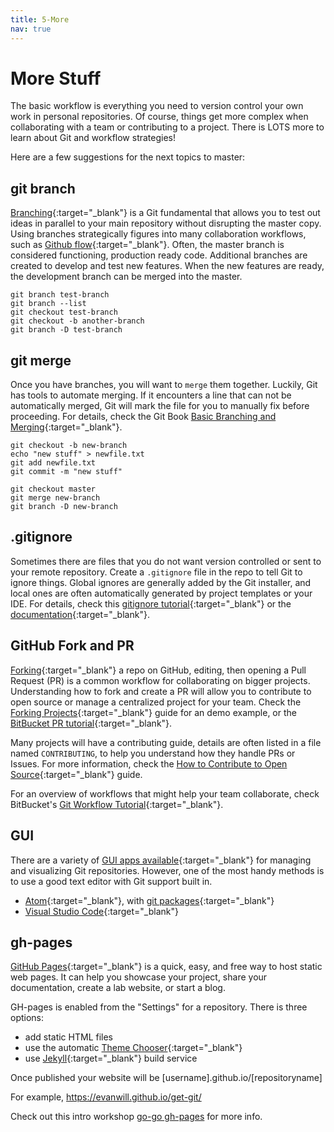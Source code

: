 ```yaml
---
title: 5-More
nav: true
---
```


# More Stuff

The basic workflow is everything you need to version control your own work in personal repositories.
Of course, things get more complex when collaborating with a team or contributing to a project.
There is LOTS more to learn about Git and workflow strategies!

Here are a few suggestions for the next topics to master:

## git branch

[Branching](https://git-scm.com/book/en/v2/Git-Branching-Branches-in-a-Nutshell){:target="_blank"} is a Git fundamental that allows you to test out ideas in parallel to your main repository without disrupting the master copy. 
Using branches strategically figures into many collaboration workflows, such as [Github flow](https://guides.github.com/introduction/flow/){:target="_blank"}.
Often, the master branch is considered functioning, production ready code. 
Additional branches are created to develop and test new features.
When the new features are ready, the development branch can be merged into the master.

```
git branch test-branch 
git branch --list
git checkout test-branch
git checkout -b another-branch
git branch -D test-branch
```

## git merge 

Once you have branches, you will want to `merge` them together.
Luckily, Git has tools to automate merging. 
If it encounters a line that can not be automatically merged, Git will mark the file for you to manually fix before proceeding.
For details, check the Git Book [Basic Branching and Merging](https://git-scm.com/book/en/v2/Git-Branching-Basic-Branching-and-Merging){:target="_blank"}.

```
git checkout -b new-branch
echo "new stuff" > newfile.txt
git add newfile.txt
git commit -m "new stuff"

git checkout master
git merge new-branch
git branch -D new-branch
```

## .gitignore

Sometimes there are files that you do not want version controlled or sent to your remote repository.
Create a `.gitignore` file in the repo to tell Git to ignore things.
Global ignores are generally added by the Git installer, and local ones are often automatically generated by project templates or your IDE.
For details, check this [gitignore tutorial](https://www.atlassian.com/git/tutorials/gitignore){:target="_blank"} or the [documentation](https://git-scm.com/docs/gitignore){:target="_blank"}.

## GitHub Fork and PR

[Forking](https://help.github.com/articles/fork-a-repo/){:target="_blank"} a repo on GitHub, editing, then opening a Pull Request (PR) is a common workflow for collaborating on bigger projects.
Understanding how to fork and create a PR will allow you to contribute to open source or manage a centralized project for your team.
Check the [Forking Projects](https://guides.github.com/activities/forking/){:target="_blank"} guide for an demo example, or the [BitBucket PR tutorial](https://www.atlassian.com/git/tutorials/making-a-pull-request){:target="_blank"}.

Many projects will have a contributing guide, details are often listed in a file named `CONTRIBUTING`, to help you understand how they handle PRs or Issues.
For more information, check the [How to Contribute to Open Source](https://opensource.guide/how-to-contribute/){:target="_blank"} guide.

For an overview of workflows that might help your team collaborate, check BitBucket's [Git Workflow Tutorial](https://www.atlassian.com/git/tutorials/comparing-workflows){:target="_blank"}.

## GUI 

There are a variety of [GUI apps available](https://git-scm.com/downloads/guis){:target="_blank"} for managing and visualizing Git repositories.
However, one of the most handy methods is to use a good text editor with Git support built in. 

- [Atom](https://atom.io/){:target="_blank"}, with [git packages](https://atom.io/packages/search?q=git){:target="_blank"}
- [Visual Studio Code](https://code.visualstudio.com/){:target="_blank"}

## gh-pages

[GitHub Pages](https://pages.github.com/){:target="_blank"} is a quick, easy, and free way to host static web pages.
It can help you showcase your project, share your documentation, create a lab website, or start a blog.

GH-pages is enabled from the "Settings" for a repository.
There is three options:

- add static HTML files
- use the automatic [Theme Chooser](https://guides.github.com/features/pages/){:target="_blank"}
- use [Jekyll](https://jekyllrb.com/){:target="_blank"} build service

Once published your website will be [username].github.io/[repositoryname]

For example, https://evanwill.github.io/get-git/

Check out this intro workshop [go-go gh-pages](https://evanwill.github.io/go-go-ghpages/) for more info.
